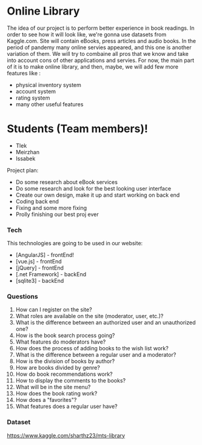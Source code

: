 # Online Library

The idea of our project is to perform better experience in book readings. In order to see how it will look like, we're gonna use datasets from Kaggle.com. Site will contain eBooks, press articles and audio books. In the period of pandemy many online servies appeared, and this one is another variation of them. We will try to combaine all pros that we know and take into account cons of other applications and servies. For now, the main part of it is to make online library, and then, maybe, we will add few more features like :

  - physical inventory system
  - account system
  - rating system
  - many other useful features 

# Students (Team members)!

  - Tlek
  - Meirzhan
  - Issabek


Project plan:
  - Do some research about eBook services
  - Do some research and look for the best looking user interface
  - Create our own design, make it up and start working on back end
  - Coding back end
  - Fixing and some more fixing
  - Prolly finishing our best proj ever

### Tech

This technologies are going to be used in our website:

* [AngularJS] - frontEnd!
* [vue.js] - frontEnd
* [jQuery] - frontEnd
* [.net Framework] - backEnd 
* [sqlite3] - backEnd

### Questions

1. How can I register on the site? 
2. What roles are available on the site (moderator, user, etc.)? 
3. What is the difference between an authorized user and an unauthorized one? 
4. How is the book search process going? 
5. What features do moderators have? 
6. How does the process of adding books to the wish list work? 
7. What is the difference between a regular user and a moderator? 
8. How is the division of books by author? 
9. How are books divided by genre? 
10. How do book recommendations work? 
11. How to display the comments to the books? 
12. What will be in the site menu? 
13. How does the book rating work? 
14. How does a "favorites"? 
15. What features does a regular user have?

### Dataset
https://www.kaggle.com/sharthz23/mts-library
